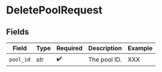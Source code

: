 # DeletePoolRequest


## Fields

| Field              | Type               | Required           | Description        | Example            |
| ------------------ | ------------------ | ------------------ | ------------------ | ------------------ |
| `pool_id`          | *str*              | :heavy_check_mark: | The pool ID.       | XXX                |